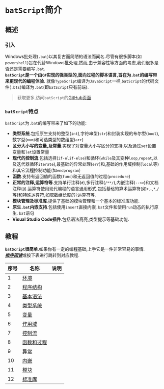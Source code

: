 # `batScript`简介  

## 概述  

### 引入  

Windows批处理(`.bat`)以其复古而简陋的语法而闻名.尽管有很多脚本(如`powershell`)旨在代替Windows批处理,然而,由于兼容性等方面的考虑,我们很多是否还是需要编写`.bat`.  
**`batScript`是一个由`C#`实现的强类型的,面向过程的脚本语言,旨在为`.bat`的编写带来更现代的编程体验.** 就像`TypeScript`编译为`JavaScript`一样,`batScript`的代码文件(`.bts`)编译为`.bat`(即`batScript`只有前端).  

> 获取更多,访问`batScript`的[GitHub页面](https://github.com/Water-Run/batScript)  

### `batScript`特点  

`batScript`为`.bat`的编写带来了如下的功能:  

- **类型系统**.包括原生支持的整型(`int`),字符串型(`str`)和封装实现的布尔型(`bool`),数字型(`num`)和可选类型的数组型(`arr`)  
- **区分大小写的变量,及常量**.实现了对变量大小写区分的支持,以及通过`set`设置变量和`let`设置常量  
- **现代的控制流**.包括选择(`if-elif-else`)和循环(`while`及其变种`loop`,`repeat`,以及迭代器循环`iterate`),最基础的异常处理(`err`)和,基础的作用域控制(`local`等)和其它流程控制功能(如`endprogram`)  
- **函数**.支持有返回值的函数(`func`)和无返回值的过程(`procedure`)  
- **正常的注释,运算符等**.支持单行注释(`#`),多行注释(`/**/`),内嵌注释(`--<>`)和文档注释(`@`).运算符使用现代编程的语言通用形式,包括基础的算术运算符(如`+`,`-`,`*`,`/`等)和特殊运算符,如取数组长度的`?`运算符等.  
- **模块管理及标准库**.提供了基础的模块管理和一个基本的标准库功能.  
- **原生`.bat`内嵌支持**.包括使用`insert`直接内嵌`.bat`文件和使用`run`动态的执行原生`.bat`语句  
- **Visual Studio Code插件**.包括语法高亮,类型提示等基础功能.  

## 教程  

**`batScript`很简单**.如果你有一定的编程基础,上手它是一件非常容易的事情.  
[***按序阅读***]()或按下表进行跳转到对应教程.  

|序号|名称|说明|  
|---|---|---|  
|1|[环境](./环境.md)||
|2|[程序结构]()||  
|3|[基本语法]()||  
|4|[类型系统]()||  
|5|[变量]()||  
|6|[作用域]()||  
|7|[控制流]()||  
|8|[函数和过程]()||  
|9|[异常]()||  
|10|[内嵌]()||  
|11|[模块]()||  
|12|[标准库]()||  
